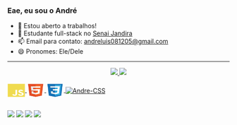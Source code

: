 ### Eae, eu sou o André

- 🔭 Estou aberto a trabalhos!
- 🌱 Estudante full-stack no [Senai Jandira](https://jandira.sp.senai.br)
- 📫 Email para contato: andreluis081205@gmail.com
- 😄 Pronomes: Ele/Dele
---
<div align="center">
  <a href="https://github.com/AndreLuisConstanino">
  <img height="180em" src="https://github-readme-stats.vercel.app/api?username=AndreLuisConstantino&show_icons=true&theme=tokyonight&include_all_commits=true&count_private=true"/>
  <img height="180em" src="https://github-readme-stats.vercel.app/api/top-langs/?username=AndreLuisConstantino&layout=compact&langs_count=7&theme=tokyonight"/>
</div>
<div style="display: inline_block"><br>
  <img align="center" alt="Andre-Js" height="30" width="40" src="https://raw.githubusercontent.com/devicons/devicon/master/icons/javascript/javascript-plain.svg">
  <img align="center" alt="Andre-HTML" height="30" width="40" src="https://raw.githubusercontent.com/devicons/devicon/master/icons/html5/html5-original.svg">
  <img align="center" alt="Andre-CSS" height="30" width="40" src="https://raw.githubusercontent.com/devicons/devicon/master/icons/css3/css3-original.svg">
  <img align="center" alt="Andre-CSS" height="30" width="40" src="https://cdn.jsdelivr.net/gh/devicons/devicon/icons/java/java-original.svg"/>
</div>
  
  ##
 
<div> 
  <a href="https://instagram.com/rafaballerini" target="_blank"><img src="https://img.shields.io/badge/-Instagram-%23E4405F?style=for-the-badge&logo=instagram&logoColor=white" target="_blank"></a>
  <a href = "mailto:andreluis081205@gmail.com"><img src="https://img.shields.io/badge/-Gmail-%23333?style=for-the-badge&logo=gmail&logoColor=white" target="_blank"></a>
  <a href="https://www.linkedin.com/in/andré-luiz-constantino-4b779124a/" target="_blank"><img src="https://img.shields.io/badge/-LinkedIn-%230077B5?style=for-the-badge&logo=linkedin&logoColor=white" target="_blank"></a> 
  <a href"https://twitter.com/andrezincre" target="_blank"><img src="https://img.shields.io/badge/Twitter-1DA1F2?style=for-the-badge&logo=twitter&logoColor=white"></a>
</div>  


 
